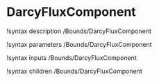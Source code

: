 <!-- MOOSE Documentation Stub: Remove this when content is added. -->

# DarcyFluxComponent
!syntax description /Bounds/DarcyFluxComponent

!syntax parameters /Bounds/DarcyFluxComponent

!syntax inputs /Bounds/DarcyFluxComponent

!syntax children /Bounds/DarcyFluxComponent
